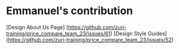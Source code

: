 # Emmanuel's contribution

[Design About Us Page] (https://github.com/zuri-training/price_compare_team_23/issues/61)
[Design Style Guides] (https://github.com/zuri-training/price_compare_team_23/issues/52)
